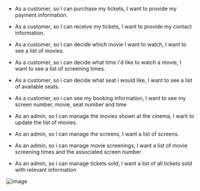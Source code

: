 - As a customer, so I can purchase my tickets, I want to provide my payment information.
- As a customer, so I can receive my tickets, I want to provide my contact information.
- As a customer, so I can decide which movie I want to watch, I want to see a list of movies.
- As a customer, so i can decide what time i'd like to watch a movie, I want to see a list of screening times.
- As a customer, so i can decide what seat i would like, I want to see a list of available seats.
- As a customer, so i can see my booking information, I want to see my screen number, movie, seat number and time

- As an admin, so I can manage the movies shown at the cinema, I want to update the list of movies.
- As an admin, so i can manage the screens, I want a list of screens.
- As an admin, so i can manage movie screenings, I want a list of movie screening times and the associated screen number
- As an admin, so i can manage tickets sold, I want a list of all tickets sold with relevant information

![image](https://github.com/rockettdev/database-design/assets/126497362/c10b0ba4-db40-4266-82e8-ed04873addcb)
